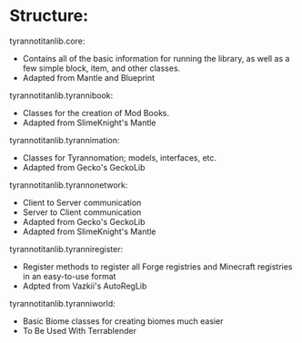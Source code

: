 # Structure:
tyrannotitanlib.core:
- Contains all of the basic information for running the library, as well as a few simple block, item, and other classes.
- Adapted from Mantle and Blueprint

tyrannotitanlib.tyrannibook:
- Classes for the creation of Mod Books.
- Adapted from SlimeKnight's Mantle

tyrannotitanlib.tyrannimation:
- Classes for Tyrannomation; models, interfaces, etc. 
- Adapted from Gecko's GeckoLib

tyrannotitanlib.tyrannonetwork:
- Client to Server communication
- Server to Client communication
- Adapted from Gecko's GeckoLib
- Adapted from SlimeKnight's Mantle

tyrannotitanlib.tyranniregister:
- Register methods to register all Forge registries and Minecraft registries in an easy-to-use format
- Adpted from Vazkii's AutoRegLib

tyrannotitanlib.tyranniworld:
- Basic Biome classes for creating biomes much easier
- To Be Used With Terrablender